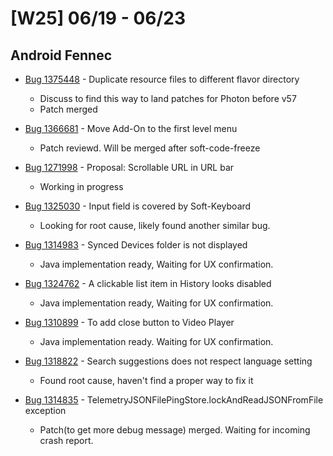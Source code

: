 # [W25] 06/19 - 06/23

## Android Fennec

* [Bug 1375448](https://bugzilla.mozilla.org/show_bug.cgi?id=1375448) - Duplicate resource files to different flavor directory
    - Discuss to find this way to land patches for Photon before v57
    - Patch merged

* [Bug 1366681](https://bugzilla.mozilla.org/show_bug.cgi?id=1366681) - Move Add-On to the first level menu
    - Patch reviewd. Will be merged after soft-code-freeze

* [Bug 1271998](https://bugzilla.mozilla.org/show_bug.cgi?id=1271998) - Proposal: Scrollable URL in URL bar
    - Working in progress

* [Bug 1325030](https://bugzilla.mozilla.org/show_bug.cgi?id=1325030) - Input field is covered by Soft-Keyboard
    - Looking for root cause, likely found another similar bug.

* [Bug 1314983](https://bugzilla.mozilla.org/show_bug.cgi?id=1314983) - Synced Devices folder is not displayed
    - Java implementation ready, Waiting for UX confirmation.

* [Bug 1324762](https://bugzilla.mozilla.org/show_bug.cgi?id=1324726) - A clickable list item in History looks disabled
    - Java implementation ready, Waiting for UX confirmation.

* [Bug 1310899](https://bugzilla.mozilla.org/show_bug.cgi?id=1310899) - To add close button to Video Player
    - Java implementation ready. Waiting for UX confirmation.

* [Bug 1318822](https://bugzilla.mozilla.org/show_bug.cgi?id=1318822) -  Search suggestions does not respect language setting
    - Found root cause, haven't find a proper way to fix it

* [Bug 1314835](https://bugzilla.mozilla.org/show_bug.cgi?id=1314835) - TelemetryJSONFilePingStore.lockAndReadJSONFromFile exception
    - Patch(to get more debug message) merged. Waiting for incoming crash report.

